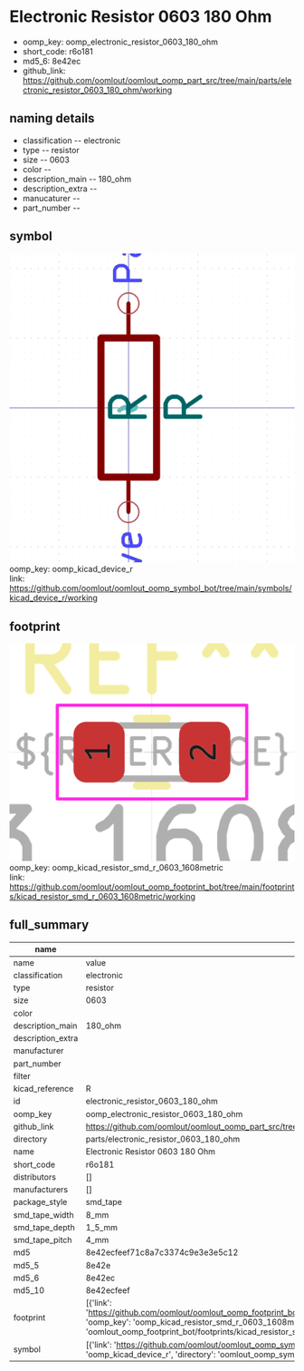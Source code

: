 # Electronic Resistor 0603 180 Ohm

  
* oomp_key: oomp_electronic_resistor_0603_180_ohm 
* short_code: r6o181
* md5_6: 8e42ec  
* github_link: https://github.com/oomlout/oomlout_oomp_part_src/tree/main/parts/electronic_resistor_0603_180_ohm/working  
## naming details
* classification -- electronic
* type -- resistor
* size -- 0603
* color -- 
* description_main -- 180_ohm
* description_extra -- 
* manucaturer -- 
* part_number -- 



## symbol

![](symbol/0/working/working_600.png)  
oomp_key: oomp_kicad_device_r  
link: https://github.com/oomlout/oomlout_oomp_symbol_bot/tree/main/symbols/kicad_device_r/working  

## footprint

![](footprint/0/working/working_600.png)  
oomp_key: oomp_kicad_resistor_smd_r_0603_1608metric  
link: https://github.com/oomlout/oomlout_oomp_footprint_bot/tree/main/footprints/kicad_resistor_smd_r_0603_1608metric/working  

## full_summary
| name | value | 
| --- | --- | 
| name | value | 
| classification | electronic | 
| type | resistor | 
| size | 0603 | 
| color |  | 
| description_main | 180_ohm | 
| description_extra |  | 
| manufacturer |  | 
| part_number |  | 
| filter |  | 
| kicad_reference | R | 
| id | electronic_resistor_0603_180_ohm | 
| oomp_key | oomp_electronic_resistor_0603_180_ohm | 
| github_link | https://github.com/oomlout/oomlout_oomp_part_src/tree/main/parts/electronic_resistor_0603_180_ohm/working | 
| directory | parts/electronic_resistor_0603_180_ohm | 
| name | Electronic Resistor 0603 180 Ohm | 
| short_code | r6o181 | 
| distributors | [] | 
| manufacturers | [] | 
| package_style | smd_tape | 
| smd_tape_width | 8_mm | 
| smd_tape_depth | 1_5_mm | 
| smd_tape_pitch | 4_mm | 
| md5 | 8e42ecfeef71c8a7c3374c9e3e3e5c12 | 
| md5_5 | 8e42e | 
| md5_6 | 8e42ec | 
| md5_10 | 8e42ecfeef | 
| footprint | [{'link': 'https://github.com/oomlout/oomlout_oomp_footprint_bot/tree/main/foootprntss/kicad_resistor_smd_r_0603_1608metric', 'oomp_key': 'oomp_kicad_resistor_smd_r_0603_1608metric', 'directory': 'oomlout_oomp_footprint_bot/footprints/kicad_resistor_smd_r_0603_1608metric//working/working.kicad_mod'}] | 
| symbol | [{'link': 'https://github.com/oomlout/oomlout_oomp_symbol_bot/tree/main/symbols/kicad_device_r', 'oomp_key': 'oomp_kicad_device_r', 'directory': 'oomlout_oomp_symbol_bot/symbols/kicad_device_r//working/working.kicad_sym'}] | 
